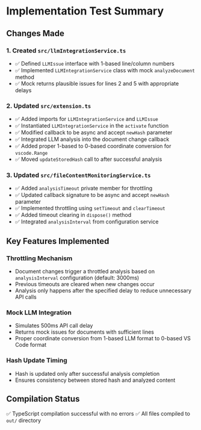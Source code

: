 # Implementation Test Summary

## Changes Made

### 1. Created `src/llmIntegrationService.ts`
- ✅ Defined `LLMIssue` interface with 1-based line/column numbers
- ✅ Implemented `LLMIntegrationService` class with mock `analyzeDocument` method
- ✅ Mock returns plausible issues for lines 2 and 5 with appropriate delays

### 2. Updated `src/extension.ts`
- ✅ Added imports for `LLMIntegrationService` and `LLMIssue`
- ✅ Instantiated `LLMIntegrationService` in the `activate` function
- ✅ Modified callback to be async and accept `newHash` parameter
- ✅ Integrated LLM analysis into the document change callback
- ✅ Added proper 1-based to 0-based coordinate conversion for `vscode.Range`
- ✅ Moved `updateStoredHash` call to after successful analysis

### 3. Updated `src/fileContentMonitoringService.ts`
- ✅ Added `analysisTimeout` private member for throttling
- ✅ Updated callback signature to be async and accept `newHash` parameter
- ✅ Implemented throttling using `setTimeout` and `clearTimeout`
- ✅ Added timeout clearing in `dispose()` method
- ✅ Integrated `analysisInterval` from configuration service

## Key Features Implemented

### Throttling Mechanism
- Document changes trigger a throttled analysis based on `analysisInterval` configuration (default: 3000ms)
- Previous timeouts are cleared when new changes occur
- Analysis only happens after the specified delay to reduce unnecessary API calls

### Mock LLM Integration
- Simulates 500ms API call delay
- Returns mock issues for documents with sufficient lines
- Proper coordinate conversion from 1-based LLM format to 0-based VS Code format

### Hash Update Timing
- Hash is updated only after successful analysis completion
- Ensures consistency between stored hash and analyzed content

## Compilation Status
✅ TypeScript compilation successful with no errors
✅ All files compiled to `out/` directory